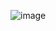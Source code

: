 ![image](https://github.com/phongacy2705/Effect_Grade/assets/142887546/e8c82294-f1ed-4e70-8207-7964e5a3c2ee)
